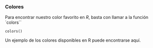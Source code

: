 ### Colores
Para encontrar nuestro color favorito en *R*, basta con llamar a la función `colors``
```{r]
colors()
```

Un ejemplo de los colores disponibles en R puede encontrarse aquí.  
